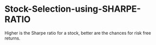 # Stock-Selection-using-SHARPE-RATIO
Higher is the Sharpe ratio for a stock, better are the chances for risk free returns.
